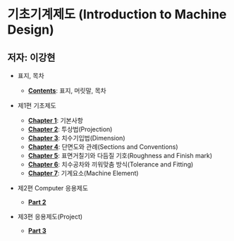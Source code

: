 # 기초기계제도 (Introduction to Machine Design) 
## 저자: 이강현 

* 표지, 목차 
  + [**Contents**](https://github.com/AppliedStat/files/blob/master/Book-4/Contents.pdf): 표지, 머릿말, 목차

* 제1편 기초제도
  + [**Chapter 1**](https://github.com/AppliedStat/files/blob/master/Book-4/Part-1-Chapter-1.pdf): 기본사항
  + [**Chapter 2**](https://github.com/AppliedStat/files/blob/master/Book-4/Part-1-Chapter-2.pdf): 투상법(Projection)
  + [**Chapter 3**](https://github.com/AppliedStat/files/blob/master/Book-4/Part-1-Chapter-3.pdf): 치수기입법(Dimension)
  + [**Chapter 4**](https://github.com/AppliedStat/files/blob/master/Book-4/Part-1-Chapter-4.pdf): 단면도와 관례(Sections and Conventions)
  + [**Chapter 5**](https://github.com/AppliedStat/files/blob/master/Book-4/Part-1-Chapter-5.pdf): 표면거칠기와 다듬질 기호(Roughness and Finish mark)
  + [**Chapter 6**](https://github.com/AppliedStat/files/blob/master/Book-4/Part-1-Chapter-6.pdf): 치수공차와 끼워맞춤 방식(Tolerance and Fitting)
  + [**Chapter 7**](https://github.com/AppliedStat/files/blob/master/Book-4/Part-1-Chapter-7.pdf): 기계요소(Machine Element)

* 제2편 Computer 응용제도 
  + [**Part 2**](https://github.com/AppliedStat/files/blob/master/Book-4/Part-2.pdf) 

* 제3편 응용제도(Project)
  + [**Part 3**](https://github.com/AppliedStat/files/blob/master/Book-4/Part-3.pdf)  


